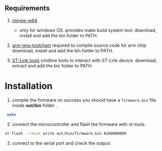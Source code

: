 ## Requirements
1. [mingw-w64](https://winlibs.com/#download-release)
    - only for windows OS.
    provides make build system tool.
    download, install and add the bin folder to PATH.

2. [arm-gnu-toolchain](https://developer.arm.com/downloads/-/arm-gnu-toolchain-downloads)
    required to compile source code for arm chip
    download, install and add the bin folder to PATH.

4. [ST-Link tools](https://github.com/stlink-org/stlink/releases/tag/v1.8.0)
    cmdline tools to interact with ST-Link device.
    download, extract and add the bin folder to PATH.

# Installation
1. compile the firmware on success you should have a `firmware.bin` file inside **out/bin** folder .
```bash
 make
```
2. connect the microcontroller and flash the firmware with st-tools. 
```bash
st-flash --reset write out/bin/firmware.bin 0x08000000
```
3. connect to the serial port and check the output.
